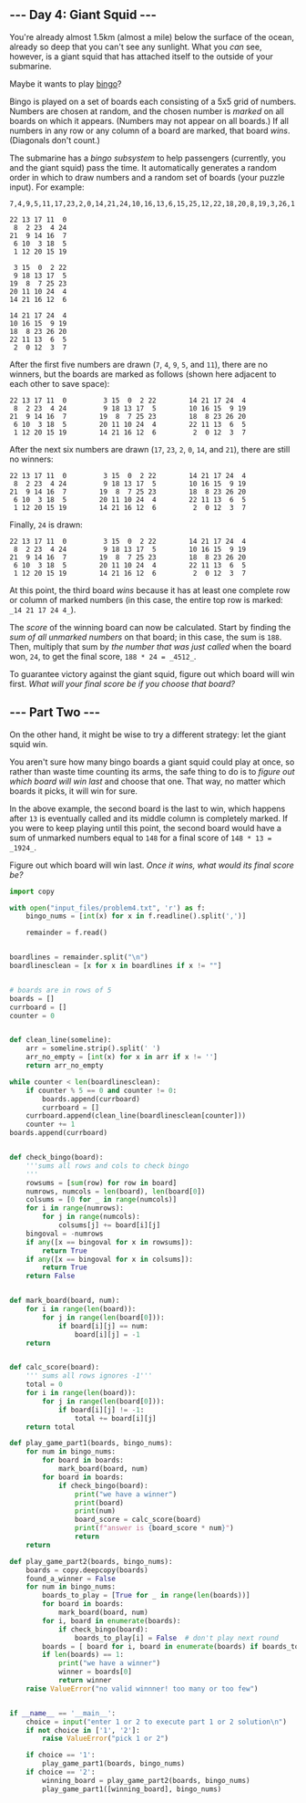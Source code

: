 ## --- Day 4: Giant Squid ---

You're already almost 1.5km (almost a mile) below the surface of the ocean, already so deep that you can't see any sunlight. What you _can_ see, however, is a giant squid that has attached itself to the outside of your submarine.

Maybe it wants to play [bingo](https://en.wikipedia.org/wiki/Bingo_(American_version))?

Bingo is played on a set of boards each consisting of a 5x5 grid of numbers. Numbers are chosen at random, and the chosen number is _marked_ on all boards on which it appears. (Numbers may not appear on all boards.) If all numbers in any row or any column of a board are marked, that board _wins_. (Diagonals don't count.)

The submarine has a _bingo subsystem_ to help passengers (currently, you and the giant squid) pass the time. It automatically generates a random order in which to draw numbers and a random set of boards (your puzzle input). For example:

```
7,4,9,5,11,17,23,2,0,14,21,24,10,16,13,6,15,25,12,22,18,20,8,19,3,26,1

22 13 17 11  0
 8  2 23  4 24
21  9 14 16  7
 6 10  3 18  5
 1 12 20 15 19

 3 15  0  2 22
 9 18 13 17  5
19  8  7 25 23
20 11 10 24  4
14 21 16 12  6

14 21 17 24  4
10 16 15  9 19
18  8 23 26 20
22 11 13  6  5
 2  0 12  3  7
```

After the first five numbers are drawn (`7`, `4`, `9`, `5`, and `11`), there are no winners, but the boards are marked as follows (shown here adjacent to each other to save space):

```
22 13 17 11  0         3 15  0  2 22        14 21 17 24  4
 8  2 23  4 24         9 18 13 17  5        10 16 15  9 19
21  9 14 16  7        19  8  7 25 23        18  8 23 26 20
 6 10  3 18  5        20 11 10 24  4        22 11 13  6  5
 1 12 20 15 19        14 21 16 12  6         2  0 12  3  7
```

After the next six numbers are drawn (`17`, `23`, `2`, `0`, `14`, and `21`), there are still no winners:

```
22 13 17 11  0         3 15  0  2 22        14 21 17 24  4
 8  2 23  4 24         9 18 13 17  5        10 16 15  9 19
21  9 14 16  7        19  8  7 25 23        18  8 23 26 20
 6 10  3 18  5        20 11 10 24  4        22 11 13  6  5
 1 12 20 15 19        14 21 16 12  6         2  0 12  3  7
```

Finally, `24` is drawn:

```
22 13 17 11  0         3 15  0  2 22        14 21 17 24  4
 8  2 23  4 24         9 18 13 17  5        10 16 15  9 19
21  9 14 16  7        19  8  7 25 23        18  8 23 26 20
 6 10  3 18  5        20 11 10 24  4        22 11 13  6  5
 1 12 20 15 19        14 21 16 12  6         2  0 12  3  7
```

At this point, the third board _wins_ because it has at least one complete row or column of marked numbers (in this case, the entire top row is marked: `_14 21 17 24 4_`).

The _score_ of the winning board can now be calculated. Start by finding the _sum of all unmarked numbers_ on that board; in this case, the sum is `188`. Then, multiply that sum by _the number that was just called_ when the board won, `24`, to get the final score, `188 * 24 = _4512_`.

To guarantee victory against the giant squid, figure out which board will win first. _What will your final score be if you choose that board?_

## --- Part Two ---

On the other hand, it might be wise to try a different strategy: let the giant squid win.

You aren't sure how many bingo boards a giant squid could play at once, so rather than waste time counting its arms, the safe thing to do is to _figure out which board will win last_ and choose that one. That way, no matter which boards it picks, it will win for sure.

In the above example, the second board is the last to win, which happens after `13` is eventually called and its middle column is completely marked. If you were to keep playing until this point, the second board would have a sum of unmarked numbers equal to `148` for a final score of `148 * 13 = _1924_`.

Figure out which board will win last. _Once it wins, what would its final score be?_

```python
import copy

with open("input_files/problem4.txt", 'r') as f:
	bingo_nums = [int(x) for x in f.readline().split(',')]

	remainder = f.read()


boardlines = remainder.split("\n")
boardlinesclean = [x for x in boardlines if x != ""]


# boards are in rows of 5
boards = []
currboard = []
counter = 0


def clean_line(someline):
	arr = someline.strip().split(' ')
	arr_no_empty = [int(x) for x in arr if x != '']
	return arr_no_empty

while counter < len(boardlinesclean):
	if counter % 5 == 0 and counter != 0:
		boards.append(currboard)
		currboard = []
	currboard.append(clean_line(boardlinesclean[counter]))
	counter += 1
boards.append(currboard)


def check_bingo(board):
	'''sums all rows and cols to check bingo
	'''
	rowsums = [sum(row) for row in board]
	numrows, numcols = len(board), len(board[0])
	colsums = [0 for _ in range(numcols)]
	for i in range(numrows):
		for j in range(numcols):
			colsums[j] += board[i][j]
	bingoval = -numrows
	if any([x == bingoval for x in rowsums]):
		return True
	if any([x == bingoval for x in colsums]):
		return True
	return False


def mark_board(board, num):
	for i in range(len(board)):
		for j in range(len(board[0])):
			if board[i][j] == num:
				board[i][j] = -1
	return


def calc_score(board):
	''' sums all rows ignores -1'''
	total = 0
	for i in range(len(board)):
		for j in range(len(board[0])):
			if board[i][j] != -1:
				total += board[i][j]
	return total

def play_game_part1(boards, bingo_nums):
	for num in bingo_nums:
		for board in boards:
			mark_board(board, num)
		for board in boards:
			if check_bingo(board):
				print("we have a winner")
				print(board)
				print(num)
				board_score = calc_score(board)
				print(f"answer is {board_score * num}")
				return
	return

def play_game_part2(boards, bingo_nums):
	boards = copy.deepcopy(boards)
	found_a_winner = False
	for num in bingo_nums:
		boards_to_play = [True for _ in range(len(boards))]
		for board in boards:
			mark_board(board, num)
		for i, board in enumerate(boards):
			if check_bingo(board):
				boards_to_play[i] = False  # don't play next round
		boards = [ board for i, board in enumerate(boards) if boards_to_play[i] ]
		if len(boards) == 1:
			print("we have a winner")
			winner = boards[0]
			return winner
	raise ValueError("no valid winnner! too many or too few")


if __name__ == '__main__':
	choice = input("enter 1 or 2 to execute part 1 or 2 solution\n")
	if not choice in ['1', '2']:
		raise ValueError("pick 1 or 2")

	if choice == '1':
		play_game_part1(boards, bingo_nums)
	if choice == '2':
		winning_board = play_game_part2(boards, bingo_nums)
		play_game_part1([winning_board], bingo_nums)
		

```